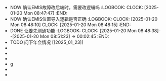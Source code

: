 - NOW 确认EMIS故障改后端时，需要改逻辑吗
  :LOGBOOK:
  CLOCK: [2025-01-20 Mon 08:47:47]
  :END:
- NOW 确认EMIS位置导入逻辑是否正确
  :LOGBOOK:
  CLOCK: [2025-01-20 Mon 08:48:10]
  CLOCK: [2025-01-20 Mon 08:48:15]
  :END:
- DONE 让姜先测通功能
  :LOGBOOK:
  CLOCK: [2025-01-20 Mon 08:48:38]--[2025-01-20 Mon 08:51:23] =>  00:02:45
  :END:
- TODO 问下年会情况 [[2025_01_23]]
-
-
-
- g
-
-